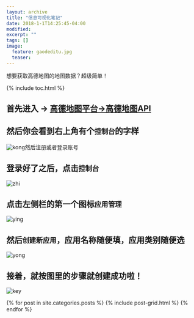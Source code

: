 ```yaml
---
layout: archive
title: "信息可视化笔记"
date: 2018-1-1T14:25:45-04:00
modified:
excerpt: ""
tags: []
image: 
  feature: gaodeditu.jpg
  teaser:
---
```


想要获取高德地图的地图数据？超级简单！

{% include toc.html %}

## 首先进入 → <a href="http://lbs.amap.com/?:display_count=yes" target="_blank">高德地图平台→高德地图API</a>

## 然后你会看到右上角有个`控制台`的字样

![kong](https://image.ipaiban.com/upload-ueditor-image-20180106-1515187004903005840.png)然后注册或者登录账号


## 登录好了之后，点击`控制台`

![zhi](https://image.ipaiban.com/upload-ueditor-image-20180106-1515186913294017233.png)


## 点击左侧栏的第一个图标`应用管理`

![ying](https://image.ipaiban.com/upload-ueditor-image-20180106-1515187316054099876.png)


## 然后`创建新应用`，应用名称随便填，应用类别随便选

![yong](https://image.ipaiban.com/upload-ueditor-image-20180106-1515187463763041004.png)


## 接着，就按图里的步骤就创建成功啦！

![key](https://image.ipaiban.com/upload-ueditor-image-20180106-1515187899696093155.png)

<div class="tiles">
{% for post in site.categories.posts %}
  {% include post-grid.html %}
{% endfor %}
</div><!-- /.tiles 把所有categories 有 posts 的列出来-->

